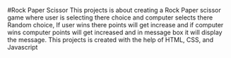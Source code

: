 #Rock Paper Scissor
This projects is about creating a Rock Paper scissor game where user is selecting there choice and computer selects there Random choice, If user wins there points will get increase and if computer wins computer points will get increased and in message box it will display the message.
This projects is created with the help of HTML, CSS, and Javascript

